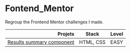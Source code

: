 # Fontend_Mentor

 Regroup the Frontend Mentor challenges I made.

| **Projets**                           | Stack                   | Level           |
|----------------------------------:|-------------------------|-----------------|
| [Results summary component](https://github.com/Joeybervin/Fontend_Mentor/tree/main/results-summary-component-main/results-summary-component-main)         | HTML, CSS               | EASY            |

